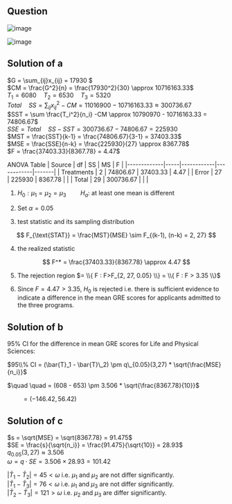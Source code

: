 ## Question

![image](https://github.com/user-attachments/assets/3204db46-6ee9-43fa-88d9-e8a0928fefd8)

![image](https://github.com/user-attachments/assets/bd12b14c-4e6d-42c2-9ade-9eeed0cf1872)

## Solution of a
$G = \sum_{ij}x_{ij} = 17930 $  
$CM = \frac{G^2}{n} = \frac{17930^2}{30} \approx 10716163.33$  
$T_1 = 6080 \quad T_2 = 6530 \quad T_3 = 5320$  
$Total \quad SS = \sum_{ij} x_{ij}^2 - CM = 11016900 - 10716163.33 \approx 300736.67$  
$SST = \sum \frac{T_i^2}{n_i} -CM \approx 10790970 - 10716163.33 = 74806.67$  
$SSE = Total \quad SS - SST = 300736.67 -74806.67 = 225930$  
$MST = \frac{SST}{k-1} = \frac{74806.67}{3-1} = 37403.33$  
$MSE = \frac{SSE}{n-k} = \frac{225930}{27} \approx 8367.78$  
$F = \frac{37403.33}{8367.78} = 4.47$

ANOVA Table
| Source      | df  | SS         | MS         | F     |
|-------------|-----|------------|------------|-------|
| Treatments  | 2   | 74806.67   | 37403.33   | 4.47  |
| Error       | 27  | 225930     | 8367.78    |       |
| Total       | 29  | 300736.67  |            |       |

1. $H_0: \mu_1 = \mu_2 = \mu_3 \quad \quad H_a:$ at least one mean is different   
  
2. Set $\alpha = 0.05$  
  
3. test statistic and its sampling distribution

$$
F_{\text{STAT}} = \frac{MST}{MSE} \sim F_{(k-1), (n-k) = 2, 27}
$$

4. the realized statistic

$$
F^* = \frac{37403.33}{8367.78} \approx 4.47
$$

5. The rejection region $= \\{ F : F>F_{2, 27, 0.05} \\} = \\{ F : F > 3.35 \\}$  
  
6. Since $F = 4.47 > 3.35$, $H_0$ is rejected i.e. there is sufficient evidence to indicate a difference in the mean GRE scores for applicants admitted to the three programs.

## Solution of b
95% CI for the difference in mean GRE scores for Life and Physical Sciences:  

$95\\% CI = (\bar{T}_1 - \bar{T}\_2) \pm q\_{0.05}(3,27) * \sqrt{\frac{MSE}{n_i}}$

$\quad \quad = (608 - 653) \pm 3.506 * \sqrt{\frac{8367.78}{10}}$

$\quad \quad = (-146.42,56.42)$

## Solution of c

$s = \sqrt{MSE} = \sqrt{8367.78} = 91.475$  
$SE = \frac{s}{\sqrt{n_i}} = \frac{91.475}{\sqrt{10}} = 28.93$  
$q_{0.05}(3, 27) \approx 3.506$  
$\omega = q \cdot SE = 3.506 \times 28.93 = 101.42$  

$| \bar{T}_1 - \bar{T}_2 | = 45 < \omega$ i.e. $\mu_1$ and $\mu_2$ are not differ significantly.  
$| \bar{T}_1 - \bar{T}_3 | = 76 < \omega$ i.e. $\mu_1$ and $\mu_3$ are not differ significantly.  
$| \bar{T}_2 - \bar{T}_3 | = 121 > \omega$ i.e. $\mu_2$ and $\mu_3$ are differ significantly.  
